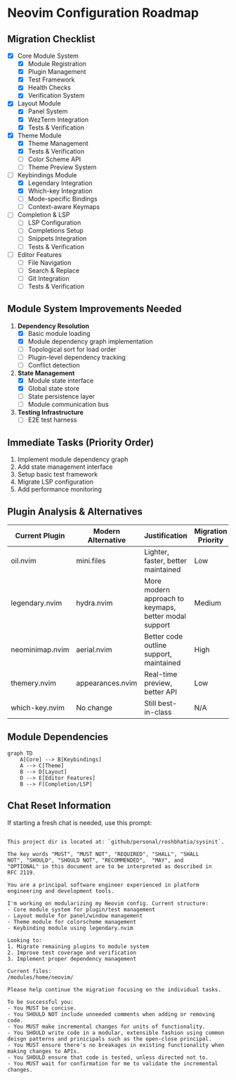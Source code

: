 # Neovim Configuration Roadmap

## Migration Checklist

- [x] Core Module System
  - [x] Module Registration
  - [x] Plugin Management
  - [x] Test Framework
  - [x] Health Checks
  - [x] Verification System

- [x] Layout Module
  - [x] Panel System
  - [x] WezTerm Integration
  - [x] Tests & Verification

- [x] Theme Module
  - [x] Theme Management
  - [x] Tests & Verification
  - [ ] Color Scheme API
  - [ ] Theme Preview System

- [ ] Keybindings Module
  - [x] Legendary Integration
  - [x] Which-key Integration
  - [ ] Mode-specific Bindings
  - [ ] Context-aware Keymaps

- [ ] Completion & LSP
  - [ ] LSP Configuration
  - [ ] Completions Setup
  - [ ] Snippets Integration
  - [ ] Tests & Verification

- [ ] Editor Features
  - [ ] File Navigation
  - [ ] Search & Replace
  - [ ] Git Integration
  - [ ] Tests & Verification

## Module System Improvements Needed

1. **Dependency Resolution**
   - [x] Basic module loading
   - [x] Module dependency graph implementation
   - [ ] Topological sort for load order
   - [ ] Plugin-level dependency tracking
   - [ ] Conflict detection

2. **State Management**
   - [x] Module state interface
   - [x] Global state store
   - [ ] State persistence layer
   - [ ] Module communication bus

3. **Testing Infrastructure**
   - [ ] E2E test harness

## Immediate Tasks (Priority Order)

1. Implement module dependency graph
2. Add state management interface
3. Setup basic test framework
4. Migrate LSP configuration
5. Add performance monitoring

## Plugin Analysis & Alternatives

| Current Plugin | Modern Alternative | Justification | Migration Priority |
|----------------|-------------------|---------------|-------------------|
| oil.nvim | mini.files | Lighter, faster, better maintained | Low |
| legendary.nvim | hydra.nvim | More modern approach to keymaps, better modal support | Medium |
| neominimap.nvim | aerial.nvim | Better code outline support, maintained | High |
| themery.nvim | appearances.nvim | Real-time preview, better API | Low |
| which-key.nvim | No change | Still best-in-class | N/A |

## Module Dependencies

```mermaid
graph TD
    A[Core] --> B[Keybindings]
    A --> C[Theme]
    B --> D[Layout]
    D --> E[Editor Features]
    B --> F[Completion/LSP]
```

## Chat Reset Information

If starting a fresh chat is needed, use this prompt:

```

This project dir is located at: `github/personal/roshbhatia/sysinit`.

The key words "MUST", "MUST NOT", "REQUIRED", "SHALL", "SHALL
NOT", "SHOULD", "SHOULD NOT", "RECOMMENDED",  "MAY", and
"OPTIONAL" in this document are to be interpreted as described in
RFC 2119.

You are a principal software engineer experienced in platform engineering and development tools.
  
I'm working on modularizing my Neovim config. Current structure:
- Core module system for plugin/test management
- Layout module for panel/window management
- Theme module for colorscheme management
- Keybinding module using legendary.nvim

Looking to:
1. Migrate remaining plugins to module system
2. Improve test coverage and verification
3. Implement proper dependency management

Current files:
/modules/home/neovim/

Please help continue the migration focusing on the individual tasks.

To be successful you:
- You MUST be concise.
- You SHOULD NOT include unneeded comments when adding or removing code.
- You MUST make incremental changes for units of functionality. 
- You SHOULD write code in a modular, extensible fashion using common deisgn patterns and prinicipals such as the open-close principal.
- You MUST ensure there's no breakages in existing functionality when making changes to APIs.
- You SHOULD ensure that code is tested, unless directed not to.
- You MUST wait for confirmation for me to validate the incremental changes.
```
